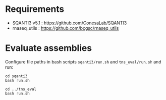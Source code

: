 
# Requirements

* SQANTI3 v5.1 : https://github.com/ConesaLab/SQANTI3
* rnaseq_utils : https://github.com/bcgsc/rnaseq_utils

# Evaluate assemblies

Configure file paths in bash scripts `sqanti3/run.sh` and `tns_eval/run.sh` and run:

```
cd sqanti3
bash run.sh

cd ../tns_eval
bash run.sh
```
